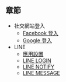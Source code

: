 ## 章節

* 社交網站登入
  * [Facebook 登入](docs/facebook-login.md)
  * [Google 登入](docs/google-login.md)
* LINE
  * [應用設置](docs/line-console.md)
  * [LINE LOGIN](docs/line-login.md)
  * [LINE NOTIFY](docs/line-notify.md)
  * [LINE MESSAGE](docs/line-message.md)